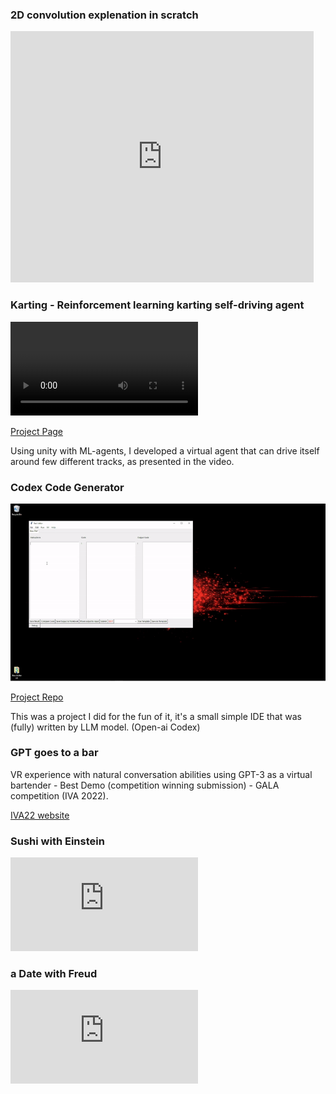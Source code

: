 ### **2D convolution explenation in scratch**

<iframe src="https://scratch.mit.edu/projects/1098095752/embed" allowtransparency="true" width="485" height="402" frameborder="0" scrolling="no" allowfullscreen></iframe>

### **Karting - Reinforcement learning karting self-driving agent**

<video src="https://github.com/alonshoa/Karting/raw/master/docs/images/movie.mp4" controls preload></video>

[Project Page](https://alonshoa.github.io/Karting/)

Using unity with ML-agents, I developed a virtual agent that can drive itself around few different tracks, as presented in the video.

### **Codex Code Generator**


<img src="https://github.com/alonshoa/SW_IDE/raw/main/output.gif" /> 

[Project Repo](https://github.com/alonshoa/SW_IDE)

This was a project I did for the fun of it,
it's a small simple IDE that was (fully) written by LLM model. (Open-ai Codex)


### **GPT goes to a bar**
  
VR experience with natural conversation abilities using GPT-3 as a virtual bartender - Best Demo (competition winning submission) - GALA competition (IVA 2022).

[IVA22 website](https://ivaconference2022.ualg.pt/program/gala/)


### **Sushi with Einstein**



<iframe src="https://www.youtube.com/embed/98QKzT1dkpo" title="Three Scientists and a Philosopher Go to a Bar" frameborder="0" allow="accelerometer; autoplay; clipboard-write; encrypted-media; gyroscope; picture-in-picture; web-share" referrerpolicy="strict-origin-when-cross-origin" allowfullscreen></iframe>


### **a Date with Freud**

<iframe src="https://www.youtube.com/embed/gh4LszoIQ94" title="Date with Freud; XR and AI Live Performance" frameborder="0" allow="accelerometer; autoplay; clipboard-write; encrypted-media; gyroscope; picture-in-picture; web-share" referrerpolicy="strict-origin-when-cross-origin" allowfullscreen></iframe>
